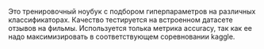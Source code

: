 Это тренировочный ноубук с подбором гиперпараметров на различных классификаторах. 
Качество тестируется на встроенном датасете отзывов на фильмы. Используется толька метрика accuracy, так как ее надо максимизировать в соответствующем соревновании kaggle.
